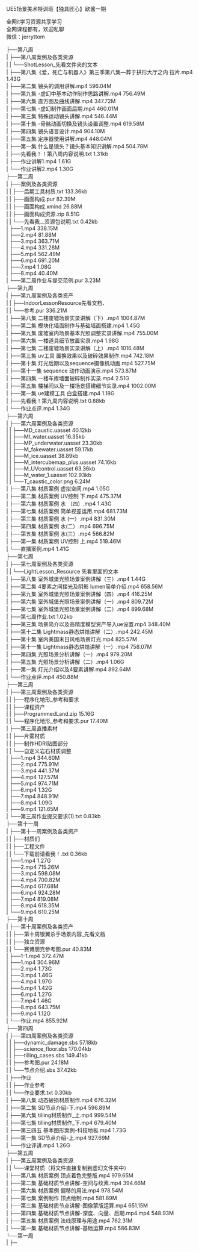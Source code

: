 UE5场景美术特训班【独具匠心】欧酱一期

全网it学习资源共享学习<br>全网课程都有，欢迎私聊<br>微信：jerryttom<br>

├──第八周<br> | ├──第八周案例及各类资源<br> | | └──ShotLesson_先看文件夹的文本<br> | ├──第八集《爱，死亡与机器人》第三季第八集—葬于拱形大厅之内 拉片.mp4 1.43G<br> | ├──第二集 镜头的调用讲解.mp4 596.04M<br> | ├──第九集 -虚幻中基本动作制作思路讲解.mp4 756.49M<br> | ├──第六集 直方图及曲线讲解.mp4 347.72M<br> | ├──第七集 -虚幻制作画面后期.mp4 460.01M<br> | ├──第三集 特殊运动镜头讲解.mp4 546.44M<br> | ├──第十集 -骨骼动画切换及镜头设置调整.mp4 619.58M<br> | ├──第四集 镜头语言设计.mp4 904.10M<br> | ├──第五集 定序器使用讲解.mp4 448.04M<br> | ├──第一集 什么是镜头？镜头基本知识讲解.mp4 504.78M<br> | ├──先看我！！第八周内容说明.txt 1.31kb<br> | ├──作业讲解1.mp4 1.61G<br> | └──作业讲解2.mp4 1.30G<br> ├──第二周<br> | ├──案例及各类资源<br> | | ├──后期工具材质.txt 133.36kb<br> | | ├──画面构成.pur 82.39M<br> | | ├──画面构成.xmind 26.88M<br> | | ├──画面构成资源.zip 8.51G<br> | | └──先看我__资源包说明.txt 0.42kb<br> | ├──1.mp4 338.15M<br> | ├──2.mp4 81.88M<br> | ├──3.mp4 363.71M<br> | ├──4.mp4 331.28M<br> | ├──5.mp4 562.49M<br> | ├──6.mp4 691.20M<br> | ├──7.mp4 1.08G<br> | ├──8.mp4 40.40M<br> | └──第二周作业与提交范例.pur 3.23M<br> ├──第九周<br> | ├──第九周案例及各类资产<br> | | ├──IndoorLessonResource先看文档、<br> | | └──参考.pur 336.21M<br> | ├──第八集 二楼废墟场景实录讲解（下）.mp4 1004.87M<br> | ├──第二集 模块化墙面制作与基础墙面搭建.mp4 1.45G<br> | ├──第九集 废墟室内场景基本光照调整实录讲解.mp4 755.00M<br> | ├──第六集 一楼道具细节放置实录.mp4 1.98G<br> | ├──第七集 二楼废墟场景实录讲解（上）.mp4 1016.48M<br> | ├──第三集 uv工具 置换效果以及破碎效果制作.mp4 742.18M<br> | ├──第十集 灯光后期以及sequence摄像机动画.mp4 527.75M<br> | ├──第十一集 sequence 动作动画演示.mp4 573.87M<br> | ├──第四集 一楼车库墙面破碎制作实录.mp4 2.51G<br> | ├──第五集 楼梯间以及一楼场景搭建细节实录.mp4 1002.00M<br> | ├──第一集 ue建模工具 白盒搭建.mp4 1.18G<br> | ├──先看我！第九周内容说明.txt 0.88kb<br> | └──作业点评.mp4 1.34G<br> ├──第六周<br> | ├──第六周案例及各类资源<br> | | ├──MD_caustic.uasset 40.12kb<br> | | ├──MI_water.uasset 16.35kb<br> | | ├──MP_underwater.uasset 23.30kb<br> | | ├──M_fakewater.uasset 59.17kb<br> | | ├──M_ice.uasset 38.89kb<br> | | ├──M_intercubemap_plus.uasset 74.16kb<br> | | ├──M_UVcontrol.uasset 63.36kb<br> | | ├──M_water_1.uasset 102.93kb<br> | | └──T_caustic_color.png 6.24M<br> | ├──第八集 材质案例 虚拟空间.mp4 1.05G<br> | ├──第二集 材质案例 UV控制 下.mp4 475.37M<br> | ├──第六集 材质案例 水 （四）.mp4 1.43G<br> | ├──第七集 材质案例 简单视差运用.mp4 681.73M<br> | ├──第三集 材质案例 水 (一）.mp4 831.30M<br> | ├──第四集 材质案例 水(二）.mp4 696.75M<br> | ├──第五集 材质案例 水(三）.mp4 566.82M<br> | ├──第一集 材质案例 UV控制 上.mp4 519.46M<br> | └──直播案例.mp4 1.41G<br> ├──第七周<br> | ├──第七周案例及各类资源<br> | | └──LightLesson_Resource 先看里面的文本<br> | ├──第八集 室外城堡光照场景案例讲解（三）.mp4 1.44G<br> | ├──第二集 4要素之间接光及阴影 lumen简单介绍.mp4 658.56M<br> | ├──第九集 室外城堡光照场景案例讲解（四）.mp4 416.25M<br> | ├──第六集 室外城堡光照场景案例讲解（一）.mp4 809.72M<br> | ├──第七集 室外城堡光照场景案例讲解（二）.mp4 899.68M<br> | ├──第七周作业.txt 1.02kb<br> | ├──第三集 场景简介以及高精度模型资产导入ue设置.mp4 348.40M<br> | ├──第十二集 Lightmass静态烘焙讲解（二）.mp4 242.45M<br> | ├──第十集 室内美国末日风格场景灯光.mp4 825.57M<br> | ├──第十一集 Lightmass静态烘焙讲解（一）.mp4 758.07M<br> | ├──第四集 光照场景分析讲解（一）.mp4 979.20M<br> | ├──第五集 光照场景分析讲解（二）.mp4 1.06G<br> | ├──第一集 灯光介绍以及4要素讲解.mp4 892.64M<br> | └──作业点评.mp4 450.88M<br> ├──第三周<br> | ├──第三周案例及各类资源<br> | | ├──程序化地形_参考和要求<br> | | ├──课程资产<br> | | ├──ProgrammedLand.zip 15.16G<br> | | └──程序化地形_参考和要求.pur 17.40M<br> | ├──第三周直播素材<br> | | ├──片雾材质<br> | | ├──制作HDRI贴图部分<br> | | └──自定义岩石材质调整<br> | ├──1.mp4 344.60M<br> | ├──2.mp4 775.91M<br> | ├──3.mp4 441.37M<br> | ├──4.mp4 127.57M<br> | ├──5.mp4 974.71M<br> | ├──6.mp4 1.32G<br> | ├──7.mp4 848.91M<br> | ├──8.mp4 1.09G<br> | ├──9.mp4 121.65M<br> | └──第三周作业提交要求(1).txt 0.83kb<br> ├──第十一周<br> | ├──第十一周案例及各类资产<br> | | ├──材质们<br> | | ├──工程文件<br> | | └──下载前请看我！.txt 0.36kb<br> | ├──1.mp4 1.27G<br> | ├──2.mp4 715.26M<br> | ├──3.mp4 598.08M<br> | ├──4.mp4 700.82M<br> | ├──5.mp4 617.68M<br> | ├──6.mp4 924.28M<br> | ├──7.mp4 819.08M<br> | ├──8.mp4 618.35M<br> | └──9.mp4 610.25M<br> ├──第十周<br> | ├──第十周案例及各类资产<br> | | ├──第十周银翼杀手场景内容_先看文档<br> | | ├──独立资源<br> | | └──赛博朋克参考图.pur 40.83M<br> | ├──1-1.mp4 372.47M<br> | ├──1.mp4 304.96M<br> | ├──2.mp4 1.73G<br> | ├──3.mp4 1.46G<br> | ├──4.mp4 1.97G<br> | ├──5.mp4 1.42G<br> | ├──6.mp4 1.27G<br> | ├──7.mp4 1.46G<br> | ├──8.mp4 643.75M<br> | ├──9.mp4 1.12G<br> | └──作业.mp4 855.92M<br> ├──第四周<br> | ├──第四周案例及各类资源<br> | | ├──dynamic_damage.sbs 57.18kb<br> | | ├──science_floor.sbs 170.04kb<br> | | ├──tilling_cases.sbs 149.41kb<br> | | ├──参考图.pur 24.18M<br> | | └──节点介绍.sbs 37.42kb<br> | ├──作业<br> | | ├──作业参考<br> | | └──作业要求.txt 0.30kb<br> | ├──第八集 动态破损材质制作.mp4 676.32M<br> | ├──第二集 SD节点介绍-下.mp4 596.89M<br> | ├──第六集 tilling材质制作_上.mp4 999.54M<br> | ├──第七集 tilling材质制作_下.mp4 679.40M<br> | ├──第三四五 基本图形案例-科技地板.mp4 1.73G<br> | ├──第一集 SD节点介绍-上.mp4 927.69M<br> | └──作业评讲.mp4 1.26G<br> ├──第五周<br> | ├──第五周案例及各类资源<br> | | └──课堂材质（将文件直接复制到虚幻文件夹中）<br> | ├──第八集 材质案例 顶点着色完整版.mp4 979.65M<br> | ├──第二集 基础材质节点讲解-空间与纹素.mp4 394.66M<br> | ├──第六集 材质案例 偏移的用法.mp4 978.54M<br> | ├──第七集 案例制作 顶点绘制.mp4 581.89M<br> | ├──第三集 基础材质节点讲解-图像蒙版运算.mp4 651.15M<br> | ├──第四集 基础材质节点讲解-深度、向量、后期.mp4.mp4 548.93M<br> | ├──第五集 材质案例 法线原理与用途.mp4 762.31M<br> | └──第一集 基础材质节点讲解-基础运算.mp4 586.83M<br> └──第一周<br> | ├─